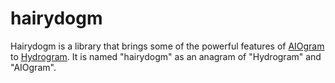 # hairydogm

Hairydogm is a library that brings some of the powerful features of [AIOgram](https://github.com/aiogram/aiogram) to [Hydrogram](https://github.com/Hydrogram/Hydrogram). It is named "hairydogm" as an anagram of "Hydrogram" and "AIOgram".
